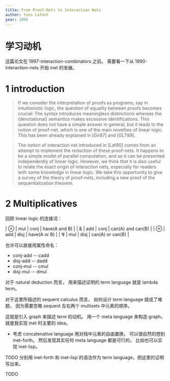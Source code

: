 ```yaml
---
title: From Proof-Nets to Interaction Nets
author: Yves Lafont
year: 1995
---
```


# 学习动机

这篇论文在 1997-interaction-combinators 之前。
需要看一下从 1990-interaction-nets 开始 inet 的发展。

# 1 introduction

> If we consider the interpretation of proofs as programs, say in
> intuitionistic logic, the question of equality between proofs
> becomes crucial: The syntax introduces meaningless distinctions
> whereas the (denotational) semantics makes excessive
> identifications. This question does not have a simple answer in
> general, but it leads to the notion of proof-net, which is one of
> the main novelties of linear logic. This has been already explained
> in [Gir87] and [GLT89].

> The notion of interaction net introduced in [Laf90] comes from an
> attempt to implement the reduction of these proof-nets. It happens
> to be a simple model of parallel computation, and so it can be
> presented independently of linear logic. However, we think that it
> is also useful to relate the exact origin of interaction nets,
> especially for readers with some knowledge in linear logic. We take
> this opportunity to give a survey of the theory of proof-nets,
> including a new proof of the sequentialization theorem.

# 2 Multiplicatives

回顾 linear logic 的连接词：

| ⊗ | mul | conj | have(A and B)     |
| & | add | conj | can(A) and can(B) |
| ⊕ | add | disj | have(A or B)      |
| ⅋ | mul | disj | can(A) or can(B)  |

也许可以直接用属性命名：

- conj-add -- cadd
- disj-add -- dadd
- conj-mul -- cmul
- disj-mul -- dmul

对于 natural deduction 而言，
用来描述证明的 term language 就是 lambda term。

对于这里所描述的 sequent calculus 而言，
如何设计 term language 就成了难题，
因为需要忽略 sequent 左右两个 multisets 中元素的顺序。

这就是引入 graph 来描述 term 的动机。
用一个 meta language 来构造 graph，
就是我实现 inet 时主要的 idea。

- 考虑 concatenative language 用对栈中元素的自由置换，
  可以很自然的想到 inet-forth。
  然后发现其实任何 meta language 都是可行的，
  比如也可以实现 inet-lisp。

TODO 分别用 inet-forth 和 inet-lisp 的语法作为 term language，把这里的证明写出来。

TODO

